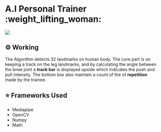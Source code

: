 <h1>A.I Personal Trainer :weight_lifting_woman: </h1>

![](https://github.com/Akhil-Tony/A.I-Personal-Trainer/blob/master/sample.gif)

## :gear: Working
The Algorithm detects 32 landmarks on human body. The core part is on keeping a track on the leg landmarks, 
and by calculating the angle between the knee joint a <b>track bar</b> is displayed upside which indicates the push and pull intensity.
The bottom box also maintain a count of the of <b>repetition</b> made by the trainee.
## :star: Frameworks Used
- Mediapipe
- OpenCV
- Numpy
- Math

